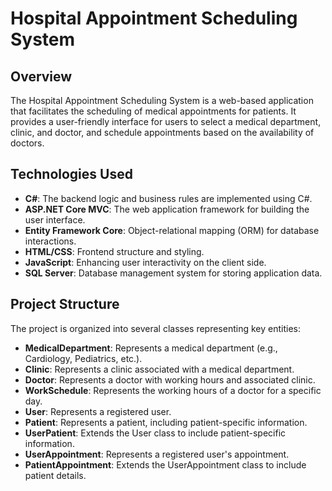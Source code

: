 # Hospital Appointment Scheduling System

## Overview

The Hospital Appointment Scheduling System is a web-based application that facilitates the scheduling of medical appointments for patients. It provides a user-friendly interface for users to select a medical department, clinic, and doctor, and schedule appointments based on the availability of doctors.

## Technologies Used

- **C#**: The backend logic and business rules are implemented using C#.
- **ASP.NET Core MVC**: The web application framework for building the user interface.
- **Entity Framework Core**: Object-relational mapping (ORM) for database interactions.
- **HTML/CSS**: Frontend structure and styling.
- **JavaScript**: Enhancing user interactivity on the client side.
- **SQL Server**: Database management system for storing application data.

## Project Structure

The project is organized into several classes representing key entities:

- **MedicalDepartment**: Represents a medical department (e.g., Cardiology, Pediatrics, etc.).
- **Clinic**: Represents a clinic associated with a medical department.
- **Doctor**: Represents a doctor with working hours and associated clinic.
- **WorkSchedule**: Represents the working hours of a doctor for a specific day.
- **User**: Represents a registered user.
- **Patient**: Represents a patient, including patient-specific information.
- **UserPatient**: Extends the User class to include patient-specific information.
- **UserAppointment**: Represents a registered user's appointment.
- **PatientAppointment**: Extends the UserAppointment class to include patient details.
